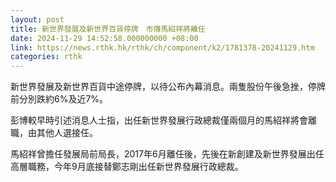 ```yaml
---
layout: post
title: 新世界發展及新世界百貨停牌　市傳馬紹祥將離任
date: 2024-11-29 14:52:58.000000000 +08:00
link: https://news.rthk.hk/rthk/ch/component/k2/1781378-20241129.htm
categories: rthk
---
```


新世界發展及新世界百貨中途停牌，以待公布內幕消息。兩隻股份午後急挫，停牌前分別跌約6%及近7%。

彭博較早時引述消息人士指，出任新世界發展行政總裁僅兩個月的馬紹祥將會離職，由其他人選接任。

馬紹祥曾擔任發展局前局長，2017年6月離任後，先後在新創建及新世界發展出任高層職務，今年9月底接替鄭志剛出任新世界發展行政總裁。
